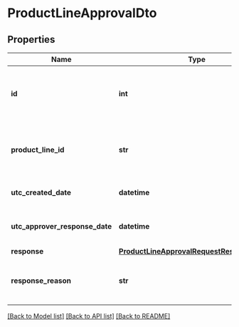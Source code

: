 # ProductLineApprovalDto

## Properties
Name | Type | Description | Notes
------------ | ------------- | ------------- | -------------
**id** | **int** | The identifier of this product line approval record | [optional] 
**product_line_id** | **str** | The identifier of the product line / inventory item | 
**utc_created_date** | **datetime** | The date of the approval | [optional] 
**utc_approver_response_date** | **datetime** | The date the approver responded | [optional] 
**response** | [**ProductLineApprovalRequestResponseEnum**](ProductLineApprovalRequestResponseEnum.md) |  | [optional] 
**response_reason** | **str** | The approver&#x27;s reason for the response | [optional] 

[[Back to Model list]](../README.md#documentation-for-models) [[Back to API list]](../README.md#documentation-for-api-endpoints) [[Back to README]](../README.md)

